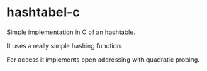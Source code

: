 # hashtabel-c

Simple implementation in C of an hashtable.

It uses a really simple hashing function.

For access it implements open addressing with quadratic probing.
